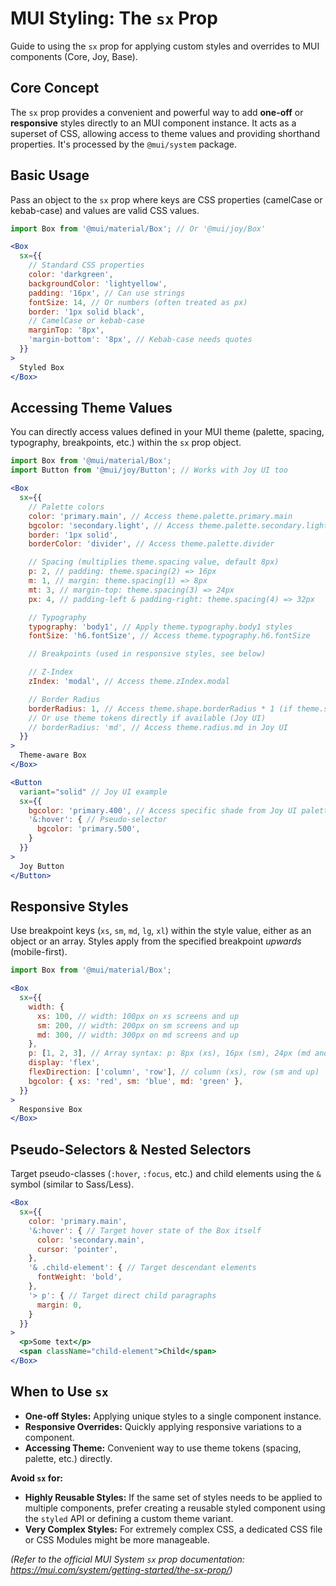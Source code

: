 # MUI Styling: The `sx` Prop

Guide to using the `sx` prop for applying custom styles and overrides to MUI components (Core, Joy, Base).

## Core Concept

The `sx` prop provides a convenient and powerful way to add **one-off** or **responsive** styles directly to an MUI component instance. It acts as a superset of CSS, allowing access to theme values and providing shorthand properties. It's processed by the `@mui/system` package.

## Basic Usage

Pass an object to the `sx` prop where keys are CSS properties (camelCase or kebab-case) and values are valid CSS values.

```jsx
import Box from '@mui/material/Box'; // Or '@mui/joy/Box'

<Box
  sx={{
    // Standard CSS properties
    color: 'darkgreen',
    backgroundColor: 'lightyellow',
    padding: '16px', // Can use strings
    fontSize: 14, // Or numbers (often treated as px)
    border: '1px solid black',
    // CamelCase or kebab-case
    marginTop: '8px',
    'margin-bottom': '8px', // Kebab-case needs quotes
  }}
>
  Styled Box
</Box>
```

## Accessing Theme Values

You can directly access values defined in your MUI theme (palette, spacing, typography, breakpoints, etc.) within the `sx` prop object.

```jsx
import Box from '@mui/material/Box';
import Button from '@mui/joy/Button'; // Works with Joy UI too

<Box
  sx={{
    // Palette colors
    color: 'primary.main', // Access theme.palette.primary.main
    bgcolor: 'secondary.light', // Access theme.palette.secondary.light
    border: '1px solid',
    borderColor: 'divider', // Access theme.palette.divider

    // Spacing (multiplies theme.spacing value, default 8px)
    p: 2, // padding: theme.spacing(2) => 16px
    m: 1, // margin: theme.spacing(1) => 8px
    mt: 3, // margin-top: theme.spacing(3) => 24px
    px: 4, // padding-left & padding-right: theme.spacing(4) => 32px

    // Typography
    typography: 'body1', // Apply theme.typography.body1 styles
    fontSize: 'h6.fontSize', // Access theme.typography.h6.fontSize

    // Breakpoints (used in responsive styles, see below)

    // Z-Index
    zIndex: 'modal', // Access theme.zIndex.modal

    // Border Radius
    borderRadius: 1, // Access theme.shape.borderRadius * 1 (if theme.shape.borderRadius is number)
    // Or use theme tokens directly if available (Joy UI)
    // borderRadius: 'md', // Access theme.radius.md in Joy UI
  }}
>
  Theme-aware Box
</Box>

<Button
  variant="solid" // Joy UI example
  sx={{
    bgcolor: 'primary.400', // Access specific shade from Joy UI palette
    '&:hover': { // Pseudo-selector
      bgcolor: 'primary.500',
    }
  }}
>
  Joy Button
</Button>
```

## Responsive Styles

Use breakpoint keys (`xs`, `sm`, `md`, `lg`, `xl`) within the style value, either as an object or an array. Styles apply from the specified breakpoint *upwards* (mobile-first).

```jsx
import Box from '@mui/material/Box';

<Box
  sx={{
    width: {
      xs: 100, // width: 100px on xs screens and up
      sm: 200, // width: 200px on sm screens and up
      md: 300, // width: 300px on md screens and up
    },
    p: [1, 2, 3], // Array syntax: p: 8px (xs), 16px (sm), 24px (md and up)
    display: 'flex',
    flexDirection: ['column', 'row'], // column (xs), row (sm and up)
    bgcolor: { xs: 'red', sm: 'blue', md: 'green' },
  }}
>
  Responsive Box
</Box>
```

## Pseudo-Selectors & Nested Selectors

Target pseudo-classes (`:hover`, `:focus`, etc.) and child elements using the `&` symbol (similar to Sass/Less).

```jsx
<Box
  sx={{
    color: 'primary.main',
    '&:hover': { // Target hover state of the Box itself
      color: 'secondary.main',
      cursor: 'pointer',
    },
    '& .child-element': { // Target descendant elements
      fontWeight: 'bold',
    },
    '> p': { // Target direct child paragraphs
      margin: 0,
    }
  }}
>
  <p>Some text</p>
  <span className="child-element">Child</span>
</Box>
```

## When to Use `sx`

*   **One-off Styles:** Applying unique styles to a single component instance.
*   **Responsive Overrides:** Quickly applying responsive variations to a component.
*   **Accessing Theme:** Convenient way to use theme tokens (spacing, palette, etc.) directly.

**Avoid `sx` for:**

*   **Highly Reusable Styles:** If the same set of styles needs to be applied to multiple components, prefer creating a reusable styled component using the `styled` API or defining a custom theme variant.
*   **Very Complex Styles:** For extremely complex CSS, a dedicated CSS file or CSS Modules might be more manageable.

*(Refer to the official MUI System `sx` prop documentation: https://mui.com/system/getting-started/the-sx-prop/)*